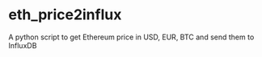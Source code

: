 # eth_price2influx
A python script to get Ethereum price in USD, EUR, BTC and send them to InfluxDB 
